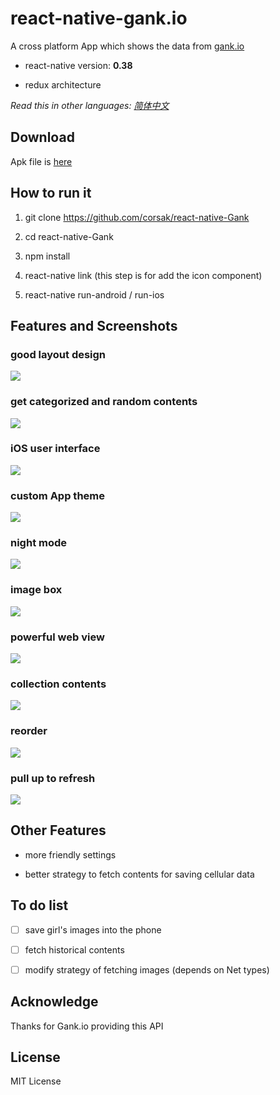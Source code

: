 # react-native-gank.io

A cross platform App which shows the data from [gank.io](http://gank.io)

- react-native version: **0.38**

- redux architecture

*Read this in other languages: [简体中文](https://github.com/corsak/react-native-Gank/blob/master/README.zh-cn.md)*

## Download

Apk file is [here](https://github.com/corsak/react-native-Gank/blob/master/android/app/app-release.apk)

## How to run it

1. git clone https://github.com/corsak/react-native-Gank

2. cd react-native-Gank

3. npm install

4. react-native link (this step is for add the icon component)

5. react-native run-android / run-ios

## Features and Screenshots

### good layout design

![](https://github.com/corsak/Gank.io/raw/master/screenshot/hometab.png)


### get categorized and random contents

![](https://github.com/wangdicoder/Gank.io/raw/master/screenshot/discoverytab.png)


### iOS user interface

![](https://github.com/corsak/Gank.io/raw/master/screenshot/moretab.png)


### custom App theme

![](https://github.com/corsak/Gank.io/raw/master/screenshot/theme.gif)


### night mode

![](https://github.com/corsak/Gank.io/raw/master/screenshot/nightmode.gif)


### image box

![](https://github.com/corsak/Gank.io/raw/master/screenshot/girls.gif)


### powerful web view

![](https://github.com/corsak/Gank.io/raw/master/screenshot/webview.gif)


### collection contents

![](https://github.com/corsak/Gank.io/raw/master/screenshot/collection.gif)


### reorder

![](https://github.com/corsak/Gank.io/raw/master/screenshot/order.gif)


### pull up to refresh

![](https://github.com/corsak/Gank.io/raw/master/screenshot/listviewRefresh.gif)


## Other Features

- more friendly settings

- better strategy to fetch contents for saving cellular data

## To do list

- [ ] save girl's images into the phone

- [ ] fetch historical contents

- [ ] modify strategy of fetching images (depends on Net types)

## Acknowledge

Thanks for Gank.io providing this API

## License

MIT License
